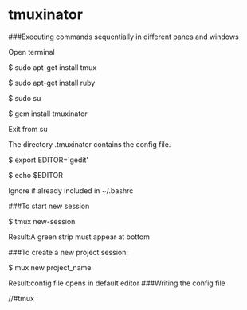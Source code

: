 # tmuxinator
###Executing commands sequentially in different panes and windows

Open terminal

$ sudo apt-get install tmux

$ sudo apt-get install ruby

$ sudo su

$ gem install tmuxinator

Exit from su

The directory .tmuxinator contains the config file.

$ export EDITOR='gedit'

$ echo $EDITOR

Ignore if already included in ~/.bashrc

###To start new session

$ tmux new-session

Result:A green strip must appear at bottom

###To create a new project session:

$ mux new project_name

Result:config file opens in default editor 
###Writing the config file

//#tmux


